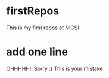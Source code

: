 # firstRepos
This is my first repos at NICSI

# add one line
OHHHHH!! Sorry :) This is your mistake


